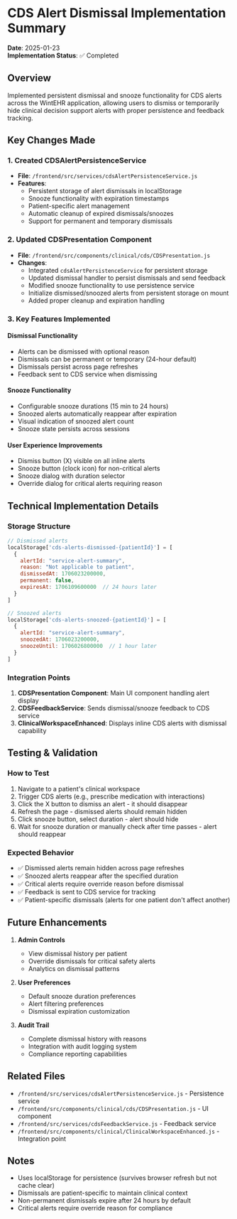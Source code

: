 # CDS Alert Dismissal Implementation Summary

**Date**: 2025-01-23  
**Implementation Status**: ✅ Completed

## Overview

Implemented persistent dismissal and snooze functionality for CDS alerts across the WintEHR application, allowing users to dismiss or temporarily hide clinical decision support alerts with proper persistence and feedback tracking.

## Key Changes Made

### 1. Created CDSAlertPersistenceService
- **File**: `/frontend/src/services/cdsAlertPersistenceService.js`
- **Features**:
  - Persistent storage of alert dismissals in localStorage
  - Snooze functionality with expiration timestamps
  - Patient-specific alert management
  - Automatic cleanup of expired dismissals/snoozes
  - Support for permanent and temporary dismissals

### 2. Updated CDSPresentation Component
- **File**: `/frontend/src/components/clinical/cds/CDSPresentation.js`
- **Changes**:
  - Integrated `cdsAlertPersistenceService` for persistent storage
  - Updated dismissal handler to persist dismissals and send feedback
  - Modified snooze functionality to use persistence service
  - Initialize dismissed/snoozed alerts from persistent storage on mount
  - Added proper cleanup and expiration handling

### 3. Key Features Implemented

#### Dismissal Functionality
- Alerts can be dismissed with optional reason
- Dismissals can be permanent or temporary (24-hour default)
- Dismissals persist across page refreshes
- Feedback sent to CDS service when dismissing

#### Snooze Functionality
- Configurable snooze durations (15 min to 24 hours)
- Snoozed alerts automatically reappear after expiration
- Visual indication of snoozed alert count
- Snooze state persists across sessions

#### User Experience Improvements
- Dismiss button (X) visible on all inline alerts
- Snooze button (clock icon) for non-critical alerts
- Snooze dialog with duration selector
- Override dialog for critical alerts requiring reason

## Technical Implementation Details

### Storage Structure
```javascript
// Dismissed alerts
localStorage['cds-alerts-dismissed-{patientId}'] = [
  {
    alertId: "service-alert-summary",
    reason: "Not applicable to patient",
    dismissedAt: 1706023200000,
    permanent: false,
    expiresAt: 1706109600000  // 24 hours later
  }
]

// Snoozed alerts
localStorage['cds-alerts-snoozed-{patientId}'] = [
  {
    alertId: "service-alert-summary",
    snoozedAt: 1706023200000,
    snoozeUntil: 1706026800000  // 1 hour later
  }
]
```

### Integration Points
1. **CDSPresentation Component**: Main UI component handling alert display
2. **CDSFeedbackService**: Sends dismissal/snooze feedback to CDS service
3. **ClinicalWorkspaceEnhanced**: Displays inline CDS alerts with dismissal capability

## Testing & Validation

### How to Test
1. Navigate to a patient's clinical workspace
2. Trigger CDS alerts (e.g., prescribe medication with interactions)
3. Click the X button to dismiss an alert - it should disappear
4. Refresh the page - dismissed alerts should remain hidden
5. Click snooze button, select duration - alert should hide
6. Wait for snooze duration or manually check after time passes - alert should reappear

### Expected Behavior
- ✅ Dismissed alerts remain hidden across page refreshes
- ✅ Snoozed alerts reappear after the specified duration
- ✅ Critical alerts require override reason before dismissal
- ✅ Feedback is sent to CDS service for tracking
- ✅ Patient-specific dismissals (alerts for one patient don't affect another)

## Future Enhancements

1. **Admin Controls**
   - View dismissal history per patient
   - Override dismissals for critical safety alerts
   - Analytics on dismissal patterns

2. **User Preferences**
   - Default snooze duration preferences
   - Alert filtering preferences
   - Dismissal expiration customization

3. **Audit Trail**
   - Complete dismissal history with reasons
   - Integration with audit logging system
   - Compliance reporting capabilities

## Related Files
- `/frontend/src/services/cdsAlertPersistenceService.js` - Persistence service
- `/frontend/src/components/clinical/cds/CDSPresentation.js` - UI component
- `/frontend/src/services/cdsFeedbackService.js` - Feedback service
- `/frontend/src/components/clinical/ClinicalWorkspaceEnhanced.js` - Integration point

## Notes
- Uses localStorage for persistence (survives browser refresh but not cache clear)
- Dismissals are patient-specific to maintain clinical context
- Non-permanent dismissals expire after 24 hours by default
- Critical alerts require override reason for compliance